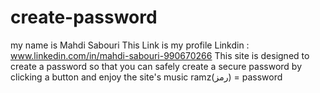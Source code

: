 # create-password
my name is Mahdi Sabouri
This Link is my profile Linkdin : www.linkedin.com/in/mahdi-sabouri-990670266
This site is designed to create a password so that you can safely create a secure password by clicking a button and enjoy the site's music
ramz(رمز) = password
